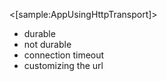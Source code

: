 <!--title:HTTP Transport-->


<[sample:AppUsingHttpTransport]>

* durable
* not durable
* connection timeout
* customizing the url
